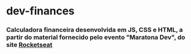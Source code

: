 # dev-finances
### Calculadora financeira desenvolvida em JS, CSS e HTML, a partir do material fornecido pelo evento "Maratona Dev", do site [Rocketseat](https://app.rocketseat.com.br/)

